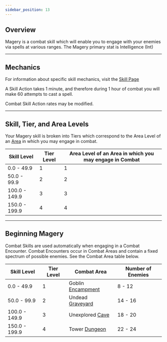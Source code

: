 ```yaml
---
sidebar_position: 13
---
```


## Overview

Magery is a combat skill which will enable you to engage with your enemies via spells at various ranges. The Magery primary stat is Intelligence (Int)

***

## Mechanics

For information about specific skill mechanics, visit the [Skill Page](Skills.md)

A Skill Action takes 1 minute, and therefore during 1 hour of combat you will make 60 attempts to cast a spell.

Combat Skill Action rates may be modified.

***

## Skill, Tier, and Area Levels

Your Magery skill is broken into Tiers which correspond to the Area Level of an [Area](../locations/Locations.md) in which you may engage in combat.


| Skill Level 	| Tier Level 	| Area Level of an Area in which you may engage in Combat 	|
|---	|---	|---	|
| 0.0 - 49.9 	| 1 	| 1 	|
| 50.0 - 99.9 	| 2 	| 2 	|
| 100.0 - 149.9 	| 3 	| 3 	|
| 150.0 - 199.9 	| 4 	| 4 	|
***

## Beginning Magery

Combat Skills are used automatically when engaging in a Combat Encounter. Combat Encounters occur in Combat Areas and contain a fixed spectrum of possible enemies. See the Combat Area table below.

| Skill Level   	| Tier Level 	| Combat Area       	| Number of Enemies 	|
|---------------	|------------	|-------------------	|-------------------	|
| 0.0 - 49.9    	| 1          	| Goblin [Encampment](../locations/Encampments.md) 	| 8 - 12            	|
| 50.0 - 99.9   	| 2          	| Undead [Graveyard](../locations/Graveyards.md)  	| 14 - 16           	|
| 100.0 - 149.9 	| 3          	| Unexplored [Cave](../locations/Caves.md)   	| 18 - 20           	|
| 150.0 - 199.9 	| 4          	| Tower [Dungeon](../locations/Dungeons.md)     	| 22 - 24           	|
